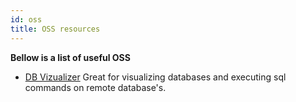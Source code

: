 ```yaml
---
id: oss
title: OSS resources
---
```

**Bellow is a list of useful OSS**

* [DB Vizualizer](https://www.dbvis.com/) Great for visualizing databases and executing sql commands on remote database's.
